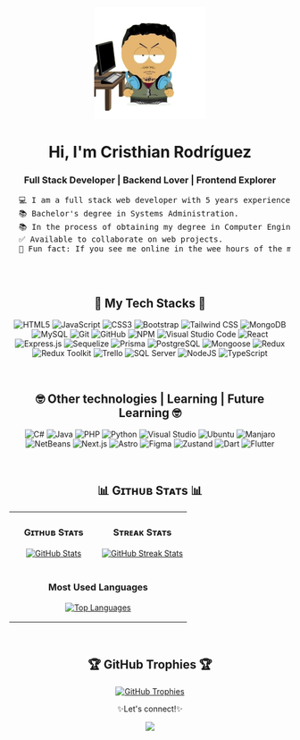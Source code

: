 <div align="center">
  <p>
    <img src="https://github.com/cris-rod96/cris-rod96/blob/43aee692e14ed0c6e22a94b4a00390be13e5d6e9/img/miniyo.png" height="200"/>
  </p>
  <h1>Hi, I'm Cristhian Rodríguez</h1>
  <h3>Full Stack Developer | Backend Lover | Frontend Explorer</h3>
  <pre align="left">
  💻 I am a full stack web developer with 5 years experience in JavaScript.
  📚 Bachelor's degree in Systems Administration.
  📚 In the process of obtaining my degree in Computer Engineering at the Technical University of Cotopaxi.
  ✅ Available to collaborate on web projects.
  🌃 Fun fact: If you see me online in the wee hours of the morning, I'm probably programming. 
  </pre>
  <br/>
  
  <!-- START TECH STACKS -->
  
  <div>
    <h2> 🌟 My Tech Stacks 🌟 </h2>

  ![HTML5](https://img.shields.io/badge/html5-%23E34F26.svg?style=for-the-badge&logo=html5&logoColor=white) ![JavaScript](https://img.shields.io/badge/javascript-%23323330.svg?style=for-the-badge&logo=javascript&logoColor=%23F7DF1E) ![CSS3](https://img.shields.io/badge/CSS3-%231572B6.svg?style=for-the-badge&logo=css3&logoColor=white) ![Bootstrap](https://img.shields.io/badge/bootstrap-%23563D7C.svg?style=for-the-badge&logo=bootstrap&logoColor=white) ![Tailwind CSS](https://img.shields.io/badge/Tailwind_CSS-38B2AC.svg?&style=for-the-badge&logo=tailwind-css&logoColor=white) ![MongoDB](https://img.shields.io/badge/MongoDB-%234ea94b.svg?style=for-the-badge&logo=mongodb&logoColor=white) ![MySQL](https://img.shields.io/badge/mysql-%2300f.svg?style=for-the-badge&logo=mysql&logoColor=white) ![Git](https://img.shields.io/badge/git-%23F05033.svg?style=for-the-badge&logo=git&logoColor=white) ![GitHub](https://img.shields.io/badge/github-%23121011.svg?style=for-the-badge&logo=github&logoColor=white) ![NPM](https://img.shields.io/badge/NPM-%23000000.svg?style=for-the-badge&logo=npm&logoColor=white) ![Visual Studio Code](https://img.shields.io/badge/VisualStudioCode-0078d7.svg?style=for-the-badge&logo=visual-studio-code&logoColor=white) ![React](https://img.shields.io/badge/React-61DAFB.svg?&style=for-the-badge&logo=react&logoColor=white) ![Express.js](https://img.shields.io/badge/express.js-%23404d59.svg?style=for-the-badge&logo=express&logoColor=%2361DAFB) ![Sequelize](https://img.shields.io/badge/Sequelize-52B0E7.svg?&style=for-the-badge&logo=sequelize&logoColor=white) ![Prisma](https://img.shields.io/badge/Prisma-2D3748.svg?&style=for-the-badge&logo=prisma&logoColor=white) ![PostgreSQL](https://img.shields.io/badge/PostgreSQL-336791.svg?&style=for-the-badge&logo=postgresql&logoColor=white) ![Mongoose](https://img.shields.io/badge/Mongoose-880000.svg?&style=for-the-badge&logo=mongoose&logoColor=white) ![Redux](https://img.shields.io/badge/Redux-764ABC.svg?&style=for-the-badge&logo=redux&logoColor=white) ![Redux Toolkit](https://img.shields.io/badge/Redux_Toolkit-764ABC.svg?&style=for-the-badge&logo=redux&logoColor=white) ![Trello](https://img.shields.io/badge/Trello-0079BF.svg?&style=for-the-badge&logo=trello&logoColor=white) ![SQL Server](https://img.shields.io/badge/SQL_Server-CC2927.svg?&style=for-the-badge&logo=microsoft-sql-server&logoColor=white) ![NodeJS](https://img.shields.io/badge/node.js-%2343853D.svg?style=for-the-badge&logo=node.js&logoColor=white) ![TypeScript](https://img.shields.io/badge/TypeScript-3178C6.svg?&style=for-the-badge&logo=typescript&logoColor=white) 
  </div>
  <br/>
  
  <!--END TECH STACKS-->

  
  <!-- START OTHER TECHNOLOGIES -->
  
  <div>
    <h2> 🤓 Other technologies | Learning | Future Learning 🤓 </h2>

  ![C#](https://img.shields.io/badge/c%23-%23239120.svg?style=for-the-badge&label=%20&logo=c-sharp&logoColor=white) ![Java](https://img.shields.io/badge/Java-007396.svg?&style=for-the-badge&label=%20&logo=java&logoColor=white) ![PHP](https://img.shields.io/badge/PHP-777BB4.svg?&style=for-the-badge&logo=php&logoColor=white) ![Python](https://img.shields.io/badge/python-%2314354C.svg?style=for-the-badge&logo=python&logoColor=white) ![Visual Studio](https://img.shields.io/badge/VisualStudio-5C2D91.svg?style=for-the-badge&logo=visual-studio&logoColor=white) ![Ubuntu](https://img.shields.io/badge/Ubuntu-E95420?style=for-the-badge&logo=ubuntu&logoColor=white)  ![Manjaro](https://img.shields.io/badge/Manjaro-35BF5C.svg?&style=for-the-badge&logo=manjaro&logoColor=white) ![NetBeans](https://img.shields.io/badge/NetBeans-1B6AC6.svg?&style=for-the-badge&logo=apache-netbeans-ide&logoColor=white) ![Next.js](https://img.shields.io/badge/Next.js-000000.svg?&style=for-the-badge&logo=next-dot-js&logoColor=white) ![Astro](https://img.shields.io/badge/Astro-000000.svg?&style=for-the-badge&logo=astro&logoColor=white) ![Figma](https://img.shields.io/badge/Figma-F24E1E.svg?&style=for-the-badge&logo=figma&logoColor=white) ![Zustand](https://img.shields.io/badge/Zustand-000000.svg?&style=for-the-badge&logo=zustand&logoColor=white)  ![Dart](https://img.shields.io/badge/Dart-0175C2.svg?&style=for-the-badge&logo=dart&logoColor=white) 
![Flutter](https://img.shields.io/badge/Flutter-02569B.svg?&style=for-the-badge&logo=flutter&logoColor=white) 

  </div>
  <br/>
  <!-- END OTHER TECHNOLOGIES -->
  
  <!-- START GITHUB STATS -->
  
  <div>
    <h2 align="center"> 📊 Gɪᴛʜᴜʙ Sᴛᴀᴛs 📊</h2>
    <table width="100%">
      <tr>
        <td width="50%">
          <h3 align="center"><strong>Gɪᴛʜᴜʙ Sᴛᴀᴛs</strong></h3>
          <p align="center">
            <a href="https://github.com/cris-rod96">
              <img align="center" src="https://github-readme-stats.vercel.app/api?username=cris-rod96&count_private=true&show_icons=true&theme=nord" alt="GitHub Stats" />
            </a>
          </p>
        </td>
        <td width="50%">
          <h3 align="center"><strong>Sᴛʀᴇᴀᴋ Sᴛᴀᴛs</strong></h3>
          <p align="center">
            <a href="https://github.com/cris-rod96">
              <img align="center" src="https://github-readme-streak-stats.herokuapp.com/?user=cris-rod96&theme=nord" alt="GitHub Streak Stats" />
            </a>
          </p>
        </td>
      </tr>
      <tr>
        <td colspan="2">
          <h3 align="center"><strong>Most Used Languages</strong></h3>
          <p align="center">
            <a href="https://github.com/cris-rod96">
              <img align="center" src="https://github-readme-stats.vercel.app/api/top-langs/?username=cris-rod96&langs_count=10&layout=compact&theme=nord" alt="Top Languages" />
            </a>
          </p>
        </td>
      </tr>
    </table>
  </div>
  <br/>
  <!-- END GITHUB STATS -->
  
  <!-- START GITHUB TROPHIES -->
  
  <div>
    <h2 align="center">🏆 GitHub Trophies 🏆</h2>
    <p align="center">
      <a href="https://github.com/cris-rod96">
        <img align="center" src="https://github-profile-trophy.vercel.app/?username=cris-rod96&theme=nord&column=7" alt="GitHub Trophies" />
      </a>
    </p>
  </div>
  
  <!-- END GITHUB TROPHIES -->
  
  <p align="center">✨Let's connect!✨</p>
  <div align="center">
    <a href="https://www.linkedin.com/in/cristhian-rodriguez-659779205/"><img src="https://img.shields.io/badge/LinkedIn-%230077B5.svg?style=for-the-badge&logo=linkedin&logoColor=white"/></a>
  </div>
</div>
